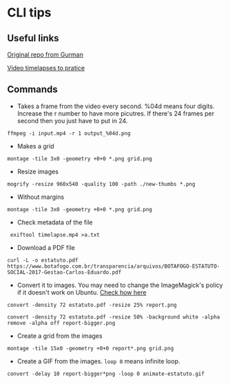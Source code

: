 # CLI tips

## Useful links
[Original repo from Gurman](https://github.com/gurmanbh/command-line-graphics-lede.git)

[Video timelapses to pratice](https://www.pexels.com/search/videos/timelapse/ )


## Commands

- Takes a frame from the video every second. %04d means four digits. Increase the r number to have more picutres. If there's 24 frames per second then you just have to put in 24.

`ffmpeg -i input.mp4 -r 1 output_%04d.png`

- Makes a grid

`montage -tile 3x0 -geometry +0+0 *.png grid.png`

- Resize images

`mogrify -resize 960x540 -quality 100 -path ./new-thumbs *.png`

- Without margins

`montage -tile 3x0 -geometry +0+0 *.png grid.png`

- Check metadata of the file

` exiftool timelapse.mp4 >a.txt`

- Download a PDF file 

`curl -L -o estatuto.pdf https://www.botafogo.com.br/transparencia/arquivos/BOTAFOGO-ESTATUTO-SOCIAL-2017-Gestao-Carlos-Eduardo.pdf`

- Convert it to images. You may need to change the ImageMagick's policy if it doesn't work on Ubuntu. [Check how here](https://askubuntu.com/questions/1181762/imagemagickconvert-im6-q16-no-images-defined)

`convert -density 72 estatuto.pdf -resize 25% report.png`

`convert -density 72 estatuto.pdf -resize 50% -background white -alpha remove -alpha off report-bigger.png`

- Create a grid from the images

`montage -tile 15x0 -geometry +0+0 report*.png grid.png`

- Create a GIF from the images. `loop 0` means infinite loop.

`convert -delay 10 report-bigger*png -loop 0 animate-estatuto.gif`